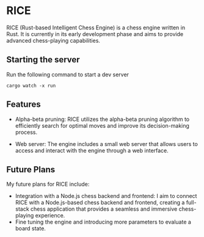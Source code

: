 # RICE

RICE (Rust-based Intelligent Chess Engine) is a chess engine written in Rust. It is currently in its early development phase and aims to provide advanced chess-playing capabilities.

## Starting the server
Run the following command to start a dev server
```
cargo watch -x run 
```

## Features

- Alpha-beta pruning: RICE utilizes the alpha-beta pruning algorithm to efficiently search for optimal moves and improve its decision-making process.

- Web server: The engine includes a small web server that allows users to access and interact with the engine through a web interface.

## Future Plans

My future plans for RICE include:

- Integration with a Node.js chess backend and frontend: I aim to connect RICE with a Node.js-based chess backend and frontend, creating a full-stack chess application that provides a seamless and immersive chess-playing experience.
- Fine tuning the engine and introducing more parameters to evaluate a board state.

